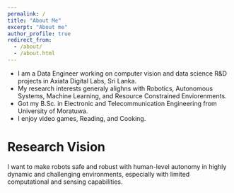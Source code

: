 ```yaml
---
permalink: /
title: "About Me"
excerpt: "About me"
author_profile: true
redirect_from: 
  - /about/
  - /about.html
---
```


* I am a Data Engineer working on computer vision and data science R&D projects in Axiata Digital Labs, Sri Lanka.
* My research interests generaly alighns with Robotics, Autonomous Systems, Machine Learning, and Resource Constrained Enviorenments.
* Got my B.Sc. in Electronic and Telecommunication Engineering from University of Moratuwa.
* I enjoy video games, Reading, and Cooking.

Research Vision
======
I want to make robots safe and robust with human-level autonomy in highly dynamic and challenging environments, especially with limited
computational and sensing capabilities.

